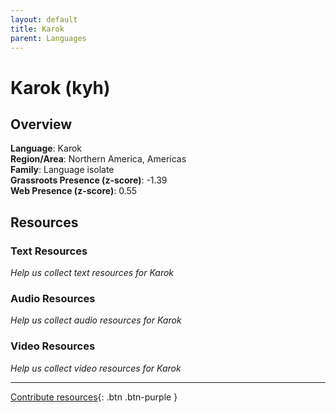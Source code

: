 ```yaml
---
layout: default
title: Karok
parent: Languages
---
```


# Karok (kyh)

## Overview

**Language**: Karok  
**Region/Area**: Northern America, Americas  
**Family**: Language isolate  
**Grassroots Presence (z-score)**: -1.39  
**Web Presence (z-score)**: 0.55  

## Resources

### Text Resources
*Help us collect text resources for Karok*

### Audio Resources
*Help us collect audio resources for Karok*

### Video Resources
*Help us collect video resources for Karok*

---

[Contribute resources](https://forms.office.com/e/1SfLJx3u1r){: .btn .btn-purple }
